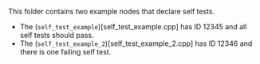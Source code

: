 This folder contains two example nodes that declare self tests.
- The (`self_test_example`)[self_test_example.cpp] has ID 12345 and all self tests should pass.
- The (`self_test_example_2`)[self_test_example_2.cpp] has ID 12346 and there is one failing self test.
